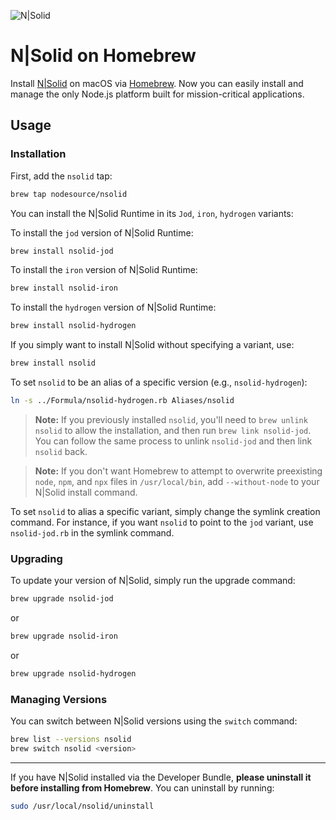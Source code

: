 ![N|Solid](/images/nsolid-homebrew.png)

# N|Solid on Homebrew

Install [N|Solid](https://nodesource.com/products/nsolid) on macOS via [Homebrew](https://brew.sh). Now you can easily install and manage the only Node.js platform built for mission-critical applications.

## Usage

### Installation

First, add the `nsolid` tap:

```bash
brew tap nodesource/nsolid
```

You can install the N|Solid Runtime in its `Jod`, `iron`, `hydrogen` variants:

To install the `jod` version of N|Solid Runtime:

```bash
brew install nsolid-jod
```

To install the `iron` version of N|Solid Runtime:

```bash
brew install nsolid-iron
```

To install the `hydrogen` version of N|Solid Runtime:

```bash
brew install nsolid-hydrogen
```

If you simply want to install N|Solid without specifying a variant, use:

```bash
brew install nsolid
```

To set `nsolid` to be an alias of a specific version (e.g., `nsolid-hydrogen`):

```bash
ln -s ../Formula/nsolid-hydrogen.rb Aliases/nsolid
```

> **Note:** If you previously installed `nsolid`, you'll need to `brew unlink nsolid` to allow the installation, and then run `brew link nsolid-jod`. You can follow the same process to unlink `nsolid-jod` and then link `nsolid` back.

> **Note:** If you don't want Homebrew to attempt to overwrite preexisting `node`, `npm`, and `npx` files in `/usr/local/bin`, add `--without-node` to your N|Solid install command.

To set `nsolid` to alias a specific variant, simply change the symlink creation command. For instance, if you want `nsolid` to point to the `jod` variant, use `nsolid-jod.rb` in the symlink command.

### Upgrading

To update your version of N|Solid, simply run the upgrade command:

```bash
brew upgrade nsolid-jod
```

or

```bash
brew upgrade nsolid-iron
```

or

```bash
brew upgrade nsolid-hydrogen
```

### Managing Versions

You can switch between N|Solid versions using the `switch` command:

```bash
brew list --versions nsolid
brew switch nsolid <version>
```

---

If you have N|Solid installed via the Developer Bundle, **please uninstall it before installing from Homebrew**. You can uninstall by running:

```bash
sudo /usr/local/nsolid/uninstall
```
